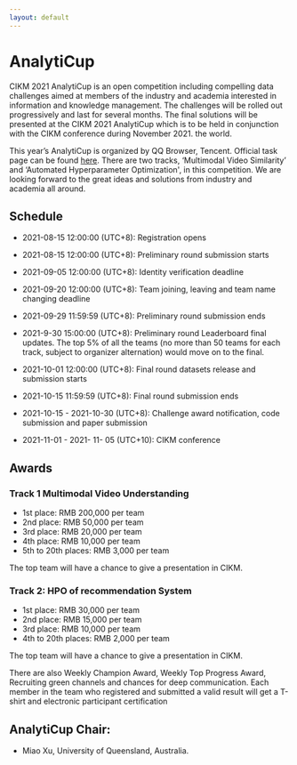 ```yaml
---
layout: default
---
```


# AnalytiCup


CIKM 2021 AnalytiCup is an open competition including compelling data challenges aimed at members of the industry and academia interested in information and knowledge management. The challenges will be rolled out progressively and last for several months. The final solutions will be presented at the CIKM 2021 AnalytiCup which is to be held in conjunction with the CIKM conference during November 2021. the world.

This year’s AnalytiCup is organized by QQ Browser, Tencent. Official task page can be found [here](https://algo.browser.qq.com/#en). There are two tracks, ‘Multimodal Video Similarity’ and ‘Automated Hyperparameter Optimization', in this competition. We are looking forward to the great ideas and solutions from industry and academia all around.

## Schedule

 - 2021-08-15 12:00:00 (UTC+8): Registration opens
 - 2021-08-15 12:00:00 (UTC+8): Preliminary round submission starts
 - 2021-09-05 12:00:00 (UTC+8): Identity verification deadline
 - 2021-09-20 12:00:00 (UTC+8): Team joining, leaving and team name changing deadline
 - 2021-09-29 11:59:59 (UTC+8): Preliminary round submission ends
 - 2021-9-30 15:00:00 (UTC+8): Preliminary round Leaderboard final updates. The top 5% of all the teams (no more than 50 teams for each track, subject to organizer alternation) would move on to the final.

 
 - 2021-10-01 12:00:00 (UTC+8): Final round datasets release and submission starts
 - 2021-10-15 11:59:59 (UTC+8): Final round submission ends
 - 2021-10-15 - 2021-10-30 (UTC+8): Challenge award notification, code submission and paper submission
 - 2021-11-01 - 2021- 11- 05 (UTC+10): CIKM conference

## Awards

### Track 1 Multimodal Video Understanding

 - 1st place: RMB 200,000 per team
 - 2nd place: RMB 50,000 per team
 - 3rd place: RMB 20,000 per team
 - 4th place: RMB 10,000 per team
 - 5th to 20th places: RMB 3,000 per team

The top team will have a chance to give a presentation in CIKM.

### Track 2: HPO of recommendation System 

 - 1st place: RMB 30,000 per team
 - 2nd place: RMB 15,000 per team
 - 3rd place: RMB 10,000 per team
 - 4th to 20th places: RMB 2,000 per team
 
The top team will have a chance to give a presentation in CIKM.

There are also Weekly Champion Award, Weekly Top Progress Award, Recruiting green channels and chances for deep communication. Each member in the team who registered and submitted a valid result will get a T-shirt and electronic participant certification

## AnalytiCup Chair:

 - Miao Xu, University of Queensland, Australia. 
